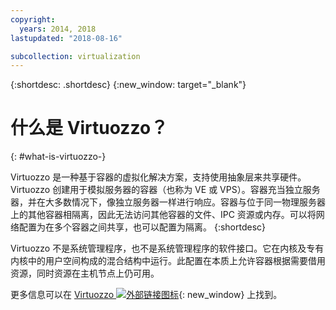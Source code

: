 ```yaml
---
copyright:
  years: 2014, 2018
lastupdated: "2018-08-16"

subcollection: virtualization
---
```

{:shortdesc: .shortdesc}
{:new_window: target="_blank"}

# 什么是 Virtuozzo？
{: #what-is-virtuozzo-}

Virtuozzo 是一种基于容器的虚拟化解决方案，支持使用抽象层来共享硬件。Virtuozzo 创建用于模拟服务器的容器（也称为 VE 或 VPS）。容器充当独立服务器，并在大多数情况下，像独立服务器一样进行响应。容器与位于同一物理服务器上的其他容器相隔离，因此无法访问其他容器的文件、IPC 资源或内存。可以将网络配置为在多个容器之间共享，也可以配置为隔离。
{:shortdesc}

Virtuozzo 不是系统管理程序，也不是系统管理程序的软件接口。它在内核及专有内核中的用户空间构成的混合结构中运行。此配置在本质上允许容器根据需要借用资源，同时资源在主机节点上仍可用。

更多信息可以在 [Virtuozzo ![外部链接图标](../../icons/launch-glyph.svg "外部链接图标")](https://virtuozzo.com/){: new_window} 上找到。
